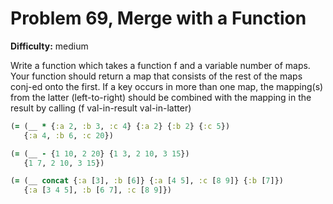 # Problem 69, Merge with a Function

**Difficulty:** medium

Write a function which takes a function f and a variable number of maps. Your function should return a map that consists of the rest of the maps conj-ed onto the first. If a key occurs in more than one map, the mapping(s) from the latter (left-to-right) should be combined with the mapping in the result by calling (f val-in-result val-in-latter)

```clj
(= (__ * {:a 2, :b 3, :c 4} {:a 2} {:b 2} {:c 5})
   {:a 4, :b 6, :c 20})
```

```clj
(= (__ - {1 10, 2 20} {1 3, 2 10, 3 15})
   {1 7, 2 10, 3 15})
```

```clj
(= (__ concat {:a [3], :b [6]} {:a [4 5], :c [8 9]} {:b [7]})
   {:a [3 4 5], :b [6 7], :c [8 9]})
```

